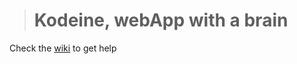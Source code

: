 ># Kodeine, webApp with a brain

Check the [wiki](http://https://github.com/kappuccino/kodeine/wiki) to get help